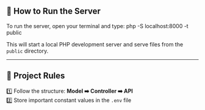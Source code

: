 ## 🔧 How to Run the Server

To run the server, open your terminal and type: php -S localhost:8000 -t public

This will start a local PHP development server and serve files from the `public` directory.

---

## 📜 Project Rules

1️⃣ Follow the structure: **Model ➡️ Controller ➡️ API**  
2️⃣ Store important constant values in the `.env` file  

